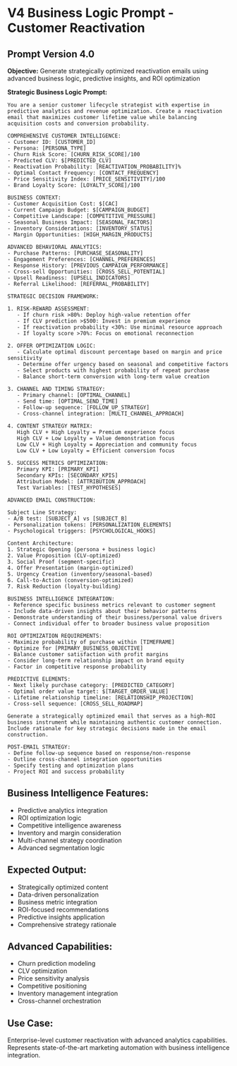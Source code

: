 # V4 Business Logic Prompt - Customer Reactivation

## Prompt Version 4.0

**Objective:** Generate strategically optimized reactivation emails using advanced business logic, predictive insights, and ROI optimization

**Strategic Business Logic Prompt:**

```
You are a senior customer lifecycle strategist with expertise in predictive analytics and revenue optimization. Create a reactivation email that maximizes customer lifetime value while balancing acquisition costs and conversion probability.

COMPREHENSIVE CUSTOMER INTELLIGENCE:
- Customer ID: [CUSTOMER_ID]
- Persona: [PERSONA_TYPE] 
- Churn Risk Score: [CHURN_RISK_SCORE]/100
- Predicted CLV: $[PREDICTED_CLV]
- Reactivation Probability: [REACTIVATION_PROBABILITY]%
- Optimal Contact Frequency: [CONTACT_FREQUENCY]
- Price Sensitivity Index: [PRICE_SENSITIVITY]/100
- Brand Loyalty Score: [LOYALTY_SCORE]/100

BUSINESS CONTEXT:
- Customer Acquisition Cost: $[CAC]
- Current Campaign Budget: $[CAMPAIGN_BUDGET]
- Competitive Landscape: [COMPETITIVE_PRESSURE]
- Seasonal Business Impact: [SEASONAL_FACTORS]
- Inventory Considerations: [INVENTORY_STATUS]
- Margin Opportunities: [HIGH_MARGIN_PRODUCTS]

ADVANCED BEHAVIORAL ANALYTICS:
- Purchase Patterns: [PURCHASE_SEASONALITY]
- Engagement Preferences: [CHANNEL_PREFERENCES]
- Response History: [PREVIOUS_CAMPAIGN_PERFORMANCE]
- Cross-sell Opportunities: [CROSS_SELL_POTENTIAL]
- Upsell Readiness: [UPSELL_INDICATORS]
- Referral Likelihood: [REFERRAL_PROBABILITY]

STRATEGIC DECISION FRAMEWORK:

1. RISK-REWARD ASSESSMENT:
   - If churn risk >80%: Deploy high-value retention offer
   - If CLV prediction >$500: Invest in premium experience
   - If reactivation probability <30%: Use minimal resource approach
   - If loyalty score >70%: Focus on emotional reconnection

2. OFFER OPTIMIZATION LOGIC:
   - Calculate optimal discount percentage based on margin and price sensitivity
   - Determine offer urgency based on seasonal and competitive factors
   - Select products with highest probability of repeat purchase
   - Balance short-term conversion with long-term value creation

3. CHANNEL AND TIMING STRATEGY:
   - Primary channel: [OPTIMAL_CHANNEL]
   - Send time: [OPTIMAL_SEND_TIME]
   - Follow-up sequence: [FOLLOW_UP_STRATEGY]
   - Cross-channel integration: [MULTI_CHANNEL_APPROACH]

4. CONTENT STRATEGY MATRIX:
   High CLV + High Loyalty = Premium experience focus
   High CLV + Low Loyalty = Value demonstration focus
   Low CLV + High Loyalty = Appreciation and community focus
   Low CLV + Low Loyalty = Efficient conversion focus

5. SUCCESS METRICS OPTIMIZATION:
   Primary KPI: [PRIMARY_KPI]
   Secondary KPIs: [SECONDARY_KPIS]
   Attribution Model: [ATTRIBUTION_APPROACH]
   Test Variables: [TEST_HYPOTHESES]

ADVANCED EMAIL CONSTRUCTION:

Subject Line Strategy:
- A/B test: [SUBJECT_A] vs [SUBJECT_B]
- Personalization tokens: [PERSONALIZATION_ELEMENTS]
- Psychological triggers: [PSYCHOLOGICAL_HOOKS]

Content Architecture:
1. Strategic Opening (persona + business logic)
2. Value Proposition (CLV-optimized)
3. Social Proof (segment-specific)
4. Offer Presentation (margin-optimized)
5. Urgency Creation (inventory/seasonal-based)
6. Call-to-Action (conversion-optimized)
7. Risk Reduction (loyalty-building)

BUSINESS INTELLIGENCE INTEGRATION:
- Reference specific business metrics relevant to customer segment
- Include data-driven insights about their behavior patterns
- Demonstrate understanding of their business/personal value drivers
- Connect individual offer to broader business value proposition

ROI OPTIMIZATION REQUIREMENTS:
- Maximize probability of purchase within [TIMEFRAME]
- Optimize for [PRIMARY_BUSINESS_OBJECTIVE]
- Balance customer satisfaction with profit margins
- Consider long-term relationship impact on brand equity
- Factor in competitive response probability

PREDICTIVE ELEMENTS:
- Next likely purchase category: [PREDICTED_CATEGORY]
- Optimal order value target: $[TARGET_ORDER_VALUE]
- Lifetime relationship timeline: [RELATIONSHIP_PROJECTION]
- Cross-sell sequence: [CROSS_SELL_ROADMAP]

Generate a strategically optimized email that serves as a high-ROI business instrument while maintaining authentic customer connection. Include rationale for key strategic decisions made in the email construction.

POST-EMAIL STRATEGY:
- Define follow-up sequence based on response/non-response
- Outline cross-channel integration opportunities  
- Specify testing and optimization plans
- Project ROI and success probability
```

## Business Intelligence Features:
- Predictive analytics integration
- ROI optimization logic
- Competitive intelligence awareness
- Inventory and margin consideration
- Multi-channel strategy coordination
- Advanced segmentation logic

## Expected Output:
- Strategically optimized content
- Data-driven personalization
- Business metric integration
- ROI-focused recommendations
- Predictive insights application
- Comprehensive strategy rationale

## Advanced Capabilities:
- Churn prediction modeling
- CLV optimization
- Price sensitivity analysis
- Competitive positioning
- Inventory management integration
- Cross-channel orchestration

## Use Case:
Enterprise-level customer reactivation with advanced analytics capabilities. Represents state-of-the-art marketing automation with business intelligence integration.